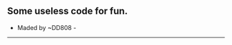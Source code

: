 Some useless code for fun.
--------------------------
 -  Maded by ~DD808  -
--------------------------
